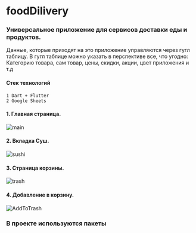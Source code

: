 # foodDilivery


### Универсальное приложение для сервисов доставки еды и продуктов.

Данные, которые приходят на это приложение управляются через гугл таблицу. В гугл таблице можно указать в перспективе все, что угодно: Категорию товара, сам товар, цены, скидки, акции, цвет приложения и т.д

#### Стек технологий
    1 Dart + Flutter
    2 Google Sheets


#### 1. Главная страница.


![main](https://user-images.githubusercontent.com/113469837/191846462-52d884da-313e-4854-be9d-58fcc52ba71f.jpg)


#### 2. Вкладка Суш.

![sushi](https://user-images.githubusercontent.com/113469837/191846497-af0ac49d-11af-4af4-9c19-276276cfc524.jpg)




#### 3. Страница корзины.


![trash](https://user-images.githubusercontent.com/113469837/191846553-3ef3376f-16ec-4508-8e62-b499a62eec03.jpg)


#### 4. Добавление в корзину.

![AddToTrash](https://user-images.githubusercontent.com/113469837/191846620-8a78d5ec-b217-4996-b9c7-22ff2cabb7a2.jpg)





### В проекте используются пакеты




